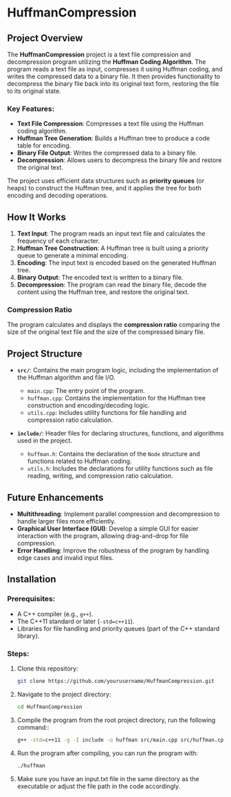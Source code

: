# HuffmanCompression

## Project Overview
The **HuffmanCompression** project is a text file compression and decompression program utilizing the **Huffman Coding Algorithm**. The program reads a text file as input, compresses it using Huffman coding, and writes the compressed data to a binary file. It then provides functionality to decompress the binary file back into its original text form, restoring the file to its original state.

### Key Features:
- **Text File Compression**: Compresses a text file using the Huffman coding algorithm.
- **Huffman Tree Generation**: Builds a Huffman tree to produce a code table for encoding.
- **Binary File Output**: Writes the compressed data to a binary file.
- **Decompression**: Allows users to decompress the binary file and restore the original text.

The project uses efficient data structures such as **priority queues** (or heaps) to construct the Huffman tree, and it applies the tree for both encoding and decoding operations.

## How It Works
1. **Text Input**: The program reads an input text file and calculates the frequency of each character.
2. **Huffman Tree Construction**: A Huffman tree is built using a priority queue to generate a minimal encoding.
3. **Encoding**: The input text is encoded based on the generated Huffman tree.
4. **Binary Output**: The encoded text is written to a binary file.
5. **Decompression**: The program can read the binary file, decode the content using the Huffman tree, and restore the original text.

### Compression Ratio
The program calculates and displays the **compression ratio** comparing the size of the original text file and the size of the compressed binary file.

## Project Structure
- **`src/`**: Contains the main program logic, including the implementation of the Huffman algorithm and file I/O.
  - `main.cpp`: The entry point of the program.
  - `huffman.cpp`: Contains the implementation for the Huffman tree construction and encoding/decoding logic.
  - `utils.cpp`: Includes utility functions for file handling and compression ratio calculation.
  
- **`include/`**: Header files for declaring structures, functions, and algorithms used in the project.
  - `huffman.h`: Contains the declaration of the `Node` structure and functions related to Huffman coding.
  - `utils.h`: Includes the declarations for utility functions such as file reading, writing, and compression ratio calculation.

## Future Enhancements
- **Multithreading**: Implement parallel compression and decompression to handle larger files more efficiently.
- **Graphical User Interface (GUI)**: Develop a simple GUI for easier interaction with the program, allowing drag-and-drop for file compression.
- **Error Handling**: Improve the robustness of the program by handling edge cases and invalid input files.

## Installation
### Prerequisites:
- A C++ compiler (e.g., `g++`).
- The C++11 standard or later (`-std=c++11`).
- Libraries for file handling and priority queues (part of the C++ standard library).

### Steps:
1. Clone this repository:
   ```bash
   git clone https://github.com/yourusername/HuffmanCompression.git

2. Navigate to the project directory:
   ```bash
   cd HuffmanCompression

3. Compile the program from the root project directory, run the following command::
   ```bash
   g++ -std=c++11 -g -I include -o huffman src/main.cpp src/huffman.cpp src/utils.cpp

4. Run the program after compiling, you can run the program with:
    ```bash
    ./huffman

5. Make sure you have an input.txt file in the same directory as the executable or adjust the file path in the code accordingly.
